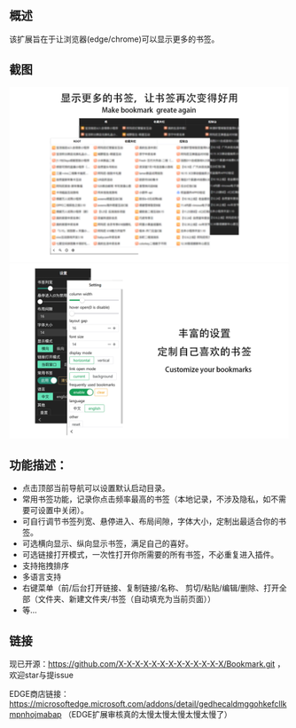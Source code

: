 ## 概述
该扩展旨在于让浏览器(edge/chrome)可以显示更多的书签。

## 截图
![](screenshot/1.png)
![](screenshot/2.png)

## 功能描述：
* 点击顶部当前导航可以设置默认启动目录。
* 常用书签功能，记录你点击频率最高的书签（本地记录，不涉及隐私，如不需要可设置中关闭）。
* 可自行调节书签列宽、悬停进入、布局间隙，字体大小，定制出最适合你的书签。
* 可选横向显示、纵向显示书签，满足自己的喜好。
* 可选链接打开模式，一次性打开你所需要的所有书签，不必重复进入插件。
* 支持拖拽排序
* 多语言支持
* 右键菜单（前/后台打开链接、复制链接/名称、 剪切/粘贴/编辑/删除、打开全部（文件夹、新建文件夹/书签（自动填充为当前页面））
* 等...

## 链接
现已开源：https://github.com/X-X-X-X-X-X-X-X-X-X-X-X-X/Bookmark.git ，欢迎star与提issue

EDGE商店链接：https://microsoftedge.microsoft.com/addons/detail/gedhecaldmggohkefcllkmpnhojmabap
（EDGE扩展审核真的太慢太慢太慢太慢太慢了）
